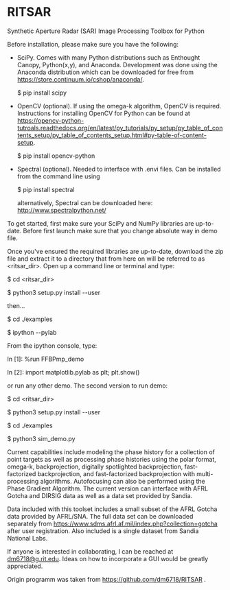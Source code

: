 # RITSAR
Synthetic Aperture Radar (SAR) Image Processing Toolbox for Python

Before installation, please make sure you have the following:
- SciPy. Comes with many Python distributions such as Enthought Canopy, Python(x,y), and Anaconda.  Development was done using the Anaconda distribution which can be downloaded for free from https://store.continuum.io/cshop/anaconda/. 

  $ pip install scipy
  
- OpenCV (optional). If using the omega-k algorithm, OpenCV is required. Instructions for installing OpenCV for Python can be found at  https://opencv-python-tutroals.readthedocs.org/en/latest/py_tutorials/py_setup/py_table_of_contents_setup/py_table_of_contents_setup.html#py-table-of-content-setup.

  $ pip install opencv-python

- Spectral (optional).  Needed to interface with .envi files.  Can be installed from the command line using

  $ pip install spectral

  alternatively, Spectral can be downloaded here: http://www.spectralpython.net/ 
  
To get started, first make sure your SciPy and NumPy libraries are up-to-date. Before first launch make sure that you change absolute way in demo file.

Once you've ensured the required libraries are up-to-date, download the zip file and extract it to a directory that from here on will be referred to as \<ritsar_dir\>.  Open up a command line or terminal and type:

$ cd \<ritsar_dir\>

$ python3 setup.py install --user

then...

$ cd ./examples

$ ipython --pylab

From the ipython console, type:

In [1]: %run FFBPmp_demo

In [2]: import matplotlib.pylab as plt; plt.show()

or run any other demo. The second version to run demo:

$ cd \<ritsar_dir\>

$ python3 setup.py install --user

$ cd ./examples

$ python3 sim_demo.py

Current capabilities include modeling the phase history for a collection of point targets as well as processing phase histories using the polar format, omega-k, backprojection, digitally spotlighted backprojection, fast-factorized backprojection, and fast-factorized backprojection with multi-processing algorithms.  Autofocusing can also be performed using the Phase Gradient Algorithm.  The current version can interface with AFRL Gotcha and DIRSIG data as well as a data set provided by Sandia.

Data included with this toolset includes a small subset of the AFRL Gotcha data provided by AFRL/SNA.  The full data set can be downloaded separately from https://www.sdms.afrl.af.mil/index.php?collection=gotcha after user registration.  Also included is a single dataset from Sandia National Labs.

If anyone is interested in collaborating, I can be reached at dm6718@g.rit.edu. Ideas on how to incorporate a GUI would be greatly appreciated.

Origin programm was taken from https://github.com/dm6718/RITSAR .
